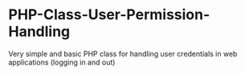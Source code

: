 # PHP-Class-User-Permission-Handling
Very simple and basic PHP class for handling user credentials in web applications (logging in and out)
